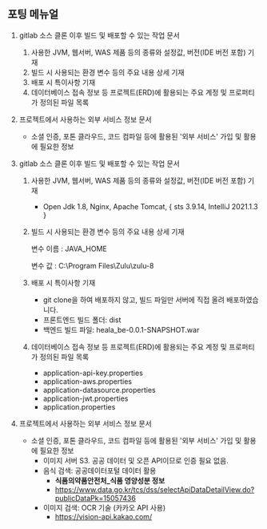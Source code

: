 ## 포팅 메뉴얼



1. gitlab 소스 클론 이후 빌드 및 배포할 수 있는 작업 문서
   1. 사용한 JVM, 웹서버, WAS 제품 등의 종류와 설정값, 버전(IDE 버전 포함) 기재
   2. 빌드 시 사용되는 환경 변수 등의 주요 내용 상세 기재
   3. 배포 시 특이사항 기재
   4. 데이터베이스 접속 정보 등 프로젝트(ERD)에 활용되는 주요 계정 및 프로퍼티가 정의된 파일 목록
2. 프로젝트에서 사용하는 외부 서비스 정보 문서
   - 소셜 인증, 포톤 클라우드, 코드 컴파일 등에 활용된 '외부 서비스' 가입 및 활용에 필요한 정보





1. gitlab 소스 클론 이후 빌드 및 배포할 수 있는 작업 문서

   1. 사용한 JVM, 웹서버, WAS 제품 등의 종류와 설정값, 버전(IDE 버전 포함) 기재

      - Open Jdk 1.8, Nginx, Apache Tomcat, { sts 3.9.14, IntelliJ 2021.1.3 }

   2. 빌드 시 사용되는 환경 변수 등의 주요 내용 상세 기재

      변수 이름 : JAVA_HOME

      변수 값 : C:\Program Files\Zulu\zulu-8

   3. 배포 시 특이사항 기재

      - git clone을 하여 배포하지 않고, 빌드 파일만 서버에 직접 올려 배포하였습니다.
      - 프론트엔드 빌드 폴더: dist
      - 백엔드 빌드 파일: heala_be-0.0.1-SNAPSHOT.war

   4. 데이터베이스 접속 정보 등 프로젝트(ERD)에 활용되는 주요 계정 및 프로퍼티가 정의된 파일 목록

      - application-api-key.properties
      - application-aws.properties
      - application-datasource.properties
      - application-jwt.properties
      - application.properties

2. 프로젝트에서 사용하는 외부 서비스 정보 문서

   - 소셜 인증, 포톤 클라우드, 코드 컴파일 등에 활용된 '외부 서비스' 가입 및 활용에 필요한 정보
     - 이미지 서버 S3. 공공 데이터 및 오픈 API이므로 인증 필요 없음.
     - 음식 검색: 공공데이터포털 데이터 활용
       - **식품의약품안전처_식품 영양성분 정보**
       - https://www.data.go.kr/tcs/dss/selectApiDataDetailView.do?publicDataPk=15057436
     - 이미지 검색: OCR 기술 (카카오 API 사용)
       - https://vision-api.kakao.com/

   


